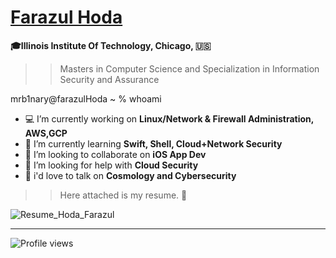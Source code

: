 # <div class="badge-base LI-profile-badge" data-locale="en_US" data-size="medium" data-theme="dark" data-type="VERTICAL" data-vanity="farazul-hoda" data-version="v1"><a class="badge-base__link LI-simple-link" href="https://www.linkedin.com/in/farazul-hoda?trk=profile-badge">Farazul Hoda</a></div>

 **🎓Illinois Institute Of Technology, Chicago, 🇺🇸**
 >> Masters in Computer Science and Specialization in Information Security and Assurance

   mrb1nary@farazulHoda ~ % whoami
- 💻 I’m currently working on <b>Linux/Network & Firewall Administration, AWS,GCP </b>
- 🌱 I’m currently learning <b>Swift, Shell, Cloud+Network Security</b>
- 👯 I’m looking to collaborate on <b>iOS App Dev</b>
- 🤔 I’m looking for help with <b>Cloud Security</b>
- 💬 i'd love to talk on <b>Cosmology and Cybersecurity</b>

 >> Here attached is my resume. 🔗
 >> 
![Resume_Hoda_Farazul](https://user-images.githubusercontent.com/42433776/192667999-f07e7600-5c80-465f-aced-924abd31879f.jpg)

</p>

****
![Profile views](https://gpvc.arturio.dev/farazulhoda)
